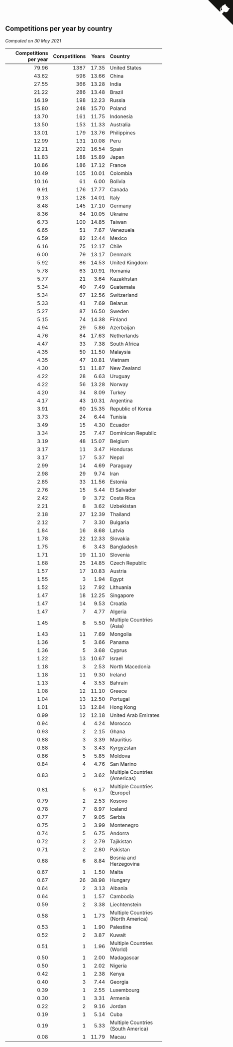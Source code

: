 ## Competitions per year by country

*Computed on 30 May 2021*

| Competitions per year | Competitions | Years | Country |
| ---: | ---: | ---: | :--- |
| 79.96 | 1387 | 17.35 | United States |
| 43.62 | 596 | 13.66 | China |
| 27.55 | 366 | 13.28 | India |
| 21.22 | 286 | 13.48 | Brazil |
| 16.19 | 198 | 12.23 | Russia |
| 15.80 | 248 | 15.70 | Poland |
| 13.70 | 161 | 11.75 | Indonesia |
| 13.50 | 153 | 11.33 | Australia |
| 13.01 | 179 | 13.76 | Philippines |
| 12.99 | 131 | 10.08 | Peru |
| 12.21 | 202 | 16.54 | Spain |
| 11.83 | 188 | 15.89 | Japan |
| 10.86 | 186 | 17.12 | France |
| 10.49 | 105 | 10.01 | Colombia |
| 10.16 | 61 | 6.00 | Bolivia |
| 9.91 | 176 | 17.77 | Canada |
| 9.13 | 128 | 14.01 | Italy |
| 8.48 | 145 | 17.10 | Germany |
| 8.36 | 84 | 10.05 | Ukraine |
| 6.73 | 100 | 14.85 | Taiwan |
| 6.65 | 51 | 7.67 | Venezuela |
| 6.59 | 82 | 12.44 | Mexico |
| 6.16 | 75 | 12.17 | Chile |
| 6.00 | 79 | 13.17 | Denmark |
| 5.92 | 86 | 14.53 | United Kingdom |
| 5.78 | 63 | 10.91 | Romania |
| 5.77 | 21 | 3.64 | Kazakhstan |
| 5.34 | 40 | 7.49 | Guatemala |
| 5.34 | 67 | 12.56 | Switzerland |
| 5.33 | 41 | 7.69 | Belarus |
| 5.27 | 87 | 16.50 | Sweden |
| 5.15 | 74 | 14.38 | Finland |
| 4.94 | 29 | 5.86 | Azerbaijan |
| 4.76 | 84 | 17.63 | Netherlands |
| 4.47 | 33 | 7.38 | South Africa |
| 4.35 | 50 | 11.50 | Malaysia |
| 4.35 | 47 | 10.81 | Vietnam |
| 4.30 | 51 | 11.87 | New Zealand |
| 4.22 | 28 | 6.63 | Uruguay |
| 4.22 | 56 | 13.28 | Norway |
| 4.20 | 34 | 8.09 | Turkey |
| 4.17 | 43 | 10.31 | Argentina |
| 3.91 | 60 | 15.35 | Republic of Korea |
| 3.73 | 24 | 6.44 | Tunisia |
| 3.49 | 15 | 4.30 | Ecuador |
| 3.34 | 25 | 7.47 | Dominican Republic |
| 3.19 | 48 | 15.07 | Belgium |
| 3.17 | 11 | 3.47 | Honduras |
| 3.17 | 17 | 5.37 | Nepal |
| 2.99 | 14 | 4.69 | Paraguay |
| 2.98 | 29 | 9.74 | Iran |
| 2.85 | 33 | 11.56 | Estonia |
| 2.76 | 15 | 5.44 | El Salvador |
| 2.42 | 9 | 3.72 | Costa Rica |
| 2.21 | 8 | 3.62 | Uzbekistan |
| 2.18 | 27 | 12.39 | Thailand |
| 2.12 | 7 | 3.30 | Bulgaria |
| 1.84 | 16 | 8.68 | Latvia |
| 1.78 | 22 | 12.33 | Slovakia |
| 1.75 | 6 | 3.43 | Bangladesh |
| 1.71 | 19 | 11.10 | Slovenia |
| 1.68 | 25 | 14.85 | Czech Republic |
| 1.57 | 17 | 10.83 | Austria |
| 1.55 | 3 | 1.94 | Egypt |
| 1.52 | 12 | 7.92 | Lithuania |
| 1.47 | 18 | 12.25 | Singapore |
| 1.47 | 14 | 9.53 | Croatia |
| 1.47 | 7 | 4.77 | Algeria |
| 1.45 | 8 | 5.50 | Multiple Countries (Asia) |
| 1.43 | 11 | 7.69 | Mongolia |
| 1.36 | 5 | 3.66 | Panama |
| 1.36 | 5 | 3.68 | Cyprus |
| 1.22 | 13 | 10.67 | Israel |
| 1.18 | 3 | 2.53 | North Macedonia |
| 1.18 | 11 | 9.30 | Ireland |
| 1.13 | 4 | 3.53 | Bahrain |
| 1.08 | 12 | 11.10 | Greece |
| 1.04 | 13 | 12.50 | Portugal |
| 1.01 | 13 | 12.84 | Hong Kong |
| 0.99 | 12 | 12.18 | United Arab Emirates |
| 0.94 | 4 | 4.24 | Morocco |
| 0.93 | 2 | 2.15 | Ghana |
| 0.88 | 3 | 3.39 | Mauritius |
| 0.88 | 3 | 3.43 | Kyrgyzstan |
| 0.86 | 5 | 5.85 | Moldova |
| 0.84 | 4 | 4.76 | San Marino |
| 0.83 | 3 | 3.62 | Multiple Countries (Americas) |
| 0.81 | 5 | 6.17 | Multiple Countries (Europe) |
| 0.79 | 2 | 2.53 | Kosovo |
| 0.78 | 7 | 8.97 | Iceland |
| 0.77 | 7 | 9.05 | Serbia |
| 0.75 | 3 | 3.99 | Montenegro |
| 0.74 | 5 | 6.75 | Andorra |
| 0.72 | 2 | 2.79 | Tajikistan |
| 0.71 | 2 | 2.80 | Pakistan |
| 0.68 | 6 | 8.84 | Bosnia and Herzegovina |
| 0.67 | 1 | 1.50 | Malta |
| 0.67 | 26 | 38.98 | Hungary |
| 0.64 | 2 | 3.13 | Albania |
| 0.64 | 1 | 1.57 | Cambodia |
| 0.59 | 2 | 3.38 | Liechtenstein |
| 0.58 | 1 | 1.73 | Multiple Countries (North America) |
| 0.53 | 1 | 1.90 | Palestine |
| 0.52 | 2 | 3.87 | Kuwait |
| 0.51 | 1 | 1.96 | Multiple Countries (World) |
| 0.50 | 1 | 2.00 | Madagascar |
| 0.50 | 1 | 2.02 | Nigeria |
| 0.42 | 1 | 2.38 | Kenya |
| 0.40 | 3 | 7.44 | Georgia |
| 0.39 | 1 | 2.55 | Luxembourg |
| 0.30 | 1 | 3.31 | Armenia |
| 0.22 | 2 | 9.16 | Jordan |
| 0.19 | 1 | 5.14 | Cuba |
| 0.19 | 1 | 5.33 | Multiple Countries (South America) |
| 0.08 | 1 | 11.79 | Macau |


<a href="https://github.com/jonatanklosko/wca_statistics" class="github-corner" aria-label="View source on Github"><svg width="80" height="80" viewBox="0 0 250 250" style="fill:#151513; color:#fff; position: absolute; top: 0; border: 0; right: 0;" aria-hidden="true"><path d="M0,0 L115,115 L130,115 L142,142 L250,250 L250,0 Z"></path><path d="M128.3,109.0 C113.8,99.7 119.0,89.6 119.0,89.6 C122.0,82.7 120.5,78.6 120.5,78.6 C119.2,72.0 123.4,76.3 123.4,76.3 C127.3,80.9 125.5,87.3 125.5,87.3 C122.9,97.6 130.6,101.9 134.4,103.2" fill="currentColor" style="transform-origin: 130px 106px;" class="octo-arm"></path><path d="M115.0,115.0 C114.9,115.1 118.7,116.5 119.8,115.4 L133.7,101.6 C136.9,99.2 139.9,98.4 142.2,98.6 C133.8,88.0 127.5,74.4 143.8,58.0 C148.5,53.4 154.0,51.2 159.7,51.0 C160.3,49.4 163.2,43.6 171.4,40.1 C171.4,40.1 176.1,42.5 178.8,56.2 C183.1,58.6 187.2,61.8 190.9,65.4 C194.5,69.0 197.7,73.2 200.1,77.6 C213.8,80.2 216.3,84.9 216.3,84.9 C212.7,93.1 206.9,96.0 205.4,96.6 C205.1,102.4 203.0,107.8 198.3,112.5 C181.9,128.9 168.3,122.5 157.7,114.1 C157.9,116.9 156.7,120.9 152.7,124.9 L141.0,136.5 C139.8,137.7 141.6,141.9 141.8,141.8 Z" fill="currentColor" class="octo-body"></path></svg></a><style>.github-corner:hover .octo-arm{animation:octocat-wave 560ms ease-in-out}@keyframes octocat-wave{0%,100%{transform:rotate(0)}20%,60%{transform:rotate(-25deg)}40%,80%{transform:rotate(10deg)}}@media (max-width:500px){.github-corner:hover .octo-arm{animation:none}.github-corner .octo-arm{animation:octocat-wave 560ms ease-in-out}}</style>
